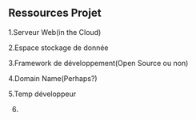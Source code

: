 ## Ressources Projet

1.Serveur Web(in the Cloud)

2.Espace stockage de donnée

3.Framework de développement(Open Source ou non)

4.Domain Name(Perhaps?)

5.Temp développeur

6.
